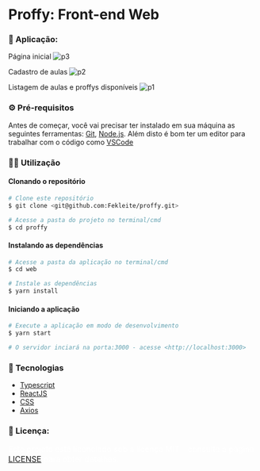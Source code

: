 # Proffy: Front-end Web

### 🎨 Aplicação:

Página inicial
![p3](https://user-images.githubusercontent.com/48728541/89483734-2b8b9400-d773-11ea-88d9-27502d599994.png)

Cadastro de aulas
![p2](https://user-images.githubusercontent.com/48728541/89483798-537af780-d773-11ea-9822-925c81cf23d8.png)

Listagem de aulas e proffys disponíveis
![p1](https://user-images.githubusercontent.com/48728541/89483814-5e358c80-d773-11ea-8f02-9defb8551bda.png)

### ⚙️ Pré-requisitos

Antes de começar, você vai precisar ter instalado em sua máquina as seguintes ferramentas:
[Git](https://git-scm.com), [Node.js](https://nodejs.org/en/).
Além disto é bom ter um editor para trabalhar com o código como [VSCode](https://code.visualstudio.com/)

### 👩‍💻 Utilização

#### Clonando o repositório

```bash
# Clone este repositório
$ git clone <git@github.com:Fekleite/proffy.git>

# Acesse a pasta do projeto no terminal/cmd
$ cd proffy
```

#### Instalando as dependências

```bash
# Acesse a pasta da aplicação no terminal/cmd
$ cd web

# Instale as dependências
$ yarn install
```

#### Iniciando a aplicação

```bash
# Execute a aplicação em modo de desenvolvimento
$ yarn start

# O servidor inciará na porta:3000 - acesse <http://localhost:3000>
```

### 🚀 Tecnologias

- [Typescript](https://www.typescriptlang.org/)
- [ReactJS](https://pt-br.reactjs.org/)
- [CSS](https://developer.mozilla.org/pt-BR/docs/Web/CSS)
- [Axios](https://github.com/axios/axios)

### 📝 Licença:

<p style="font-size: 16px; color: #fff;">Este projeto está licenciado sob a licença MIT - consulte a página <a href="https://opensource.org/licenses/MIT" style=" font-size: 16px; " >LICENSE</a> para obter detalhes.</p>
